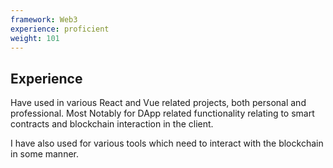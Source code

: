 ```yaml
---
framework: Web3
experience: proficient
weight: 101
---
```


## Experience
Have used in various React and Vue related projects, both personal and professional. Most Notably for DApp related functionality relating to smart contracts and blockchain interaction in the client.

I have also used for various tools which need to interact with the blockchain in some manner.
